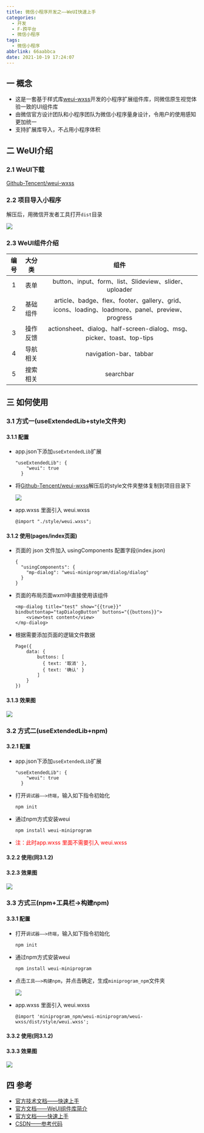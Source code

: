```yaml
---
title: 微信小程序开发之——WeUI快速上手
categories:
  - 开发
  - F-跨平台
  - 微信小程序
tags:
  - 微信小程序
abbrlink: 66aabbca
date: 2021-10-19 17:24:07
---
```

## 一 概念

* 这是一套基于样式库[weui-wxss](https://github.com/Tencent/weui-wxss/)开发的小程序扩展组件库，同微信原生视觉体验一致的UI组件库
* 由微信官方设计团队和小程序团队为微信小程序量身设计，令用户的使用感知更加统一
* 支持扩展库导入，不占用小程序体积

<!--more-->

## 二 WeUI介绍

### 2.1 WeUI下载

[Github-Tencent/weui-wxss](https://github.com/Tencent/weui-wxss/)

### 2.2 项目导入小程序

解压后，用微信开发者工具打开`dist`目录

![][1]

### 2.3 WeUI组件介绍

| 编号 |  大分类  |                             组件                             |
| :--: | :------: | :----------------------------------------------------------: |
|  1   |   表单   |    button、input、form、list、Slideview、slider、uploader    |
|  2   | 基础组件 | article、badge、flex、footer、gallery、grid、icons、loading、loadmore、panel、preview、progress |
|  3   | 操作反馈 | actionsheet、dialog、half-screen-dialog、msg、picker、toast、top-tips |
|  4   | 导航相关 |                    navigation-bar、tabbar                    |
|  5   | 搜索相关 |                          searchbar                           |

## 三 如何使用

### 3.1 方式一(useExtendedLib+style文件夹)

#### 3.1.1 配置

* app.json下添加`useExtendedLib`扩展

  ```
  "useExtendedLib": {
      "weui": true
    }
  ```

* 将[Github-Tencent/weui-wxss](https://github.com/Tencent/weui-wxss/)解压后的style文件夹整体复制到项目目录下

  ![][2]
  
* app.wxss 里面引入 weui.wxss 

  ```
  @import "./style/weui.wxss";
  ```

#### 3.1.2 使用(pages/index页面)

* 页面的 json 文件加入 usingComponents 配置字段(index.json)

  ```
  {
    "usingComponents": {
      "mp-dialog": "weui-miniprogram/dialog/dialog"
    }
  }
  ```

* 页面的布局页面wxml中直接使用该组件

  ```
  <mp-dialog title="test" show="{{true}}" bindbuttontap="tapDialogButton" buttons="{{buttons}}">
      <view>test content</view>
  </mp-dialog>
  ```

* 根据需要添加页面的逻辑文件数据

  ```
  Page({
      data: {
          buttons: [
          	{ text: '取消' },
          	{ text: '确认' }
          ]
      }
  })
  ```

#### 3.1.3 效果图
![][3]

###  3.2 方式二(useExtendedLib+npm)

#### 3.2.1 配置
* app.json下添加`useExtendedLib`扩展

  ```
  "useExtendedLib": {
      "weui": true
    }
  ```
  
* 打开`调试器——>终端`，输入如下指令初始化

  ```
  npm init
  ```

* 通过npm方式安装weui

  ```
  npm install weui-miniprogram
  ```

* <font color=red>注：此时app.wxss 里面不需要引入 weui.wxss </font>

#### 3.2.2 使用(同3.1.2)

#### 3.2.3 效果图
![][4]

### 3.3 方式三(npm+工具栏->构建npm)

#### 3.3.1 配置
* 打开`调试器——>终端`，输入如下指令初始化

  ```
  npm init
  ```

* 通过npm方式安装weui

  ```
  npm install weui-miniprogram
  ```
  
* 点击`工具——>构建npm`，并点击确定，生成`miniprogram_npm`文件夹

  ![][5]

* app.wxss 里面引入 weui.wxss  

  ```
  @import 'miniprogram_npm/weui-miniprogram/weui-wxss/dist/style/weui.wxss';
  ```

#### 3.3.2 使用(同3.1.2)

#### 3.3.3 效果图
![][6]

## 四 参考

* [官方技术文档——快速上手](https://wechat-miniprogram.github.io/weui/docs/quickstart.html)
* [官方文档——WeUI组件库简介](https://developers.weixin.qq.com/miniprogram/dev/platform-capabilities/extended/weui/)
* [官方文档——快速上手](https://developers.weixin.qq.com/miniprogram/dev/platform-capabilities/extended/weui/quickstart.html)
* [CSDN——参考代码](https://download.csdn.net/download/Calvin_zhou/33426379)



[1]:https://cdn.jsdelivr.net/gh/pgzxc/cdn@master/blog-wechat/wechat-weui-open-develop-tools.png
[2]:https://cdn.jsdelivr.net/gh/pgzxc/cdn@master/blog-wechat/wechat-weui-style-copy-project.png
[3]:https://cdn.jsdelivr.net/gh/pgzxc/cdn@master/blog-wechat/wechat-weui-uselib-style-preview.png
[4]:https://cdn.jsdelivr.net/gh/pgzxc/cdn@master/blog-wechat/wechat-weui-uselib-npm-preview.png
[5]:https://cdn.jsdelivr.net/gh/pgzxc/cdn@master/blog-wechat/wechat-weui-npm-tool-ok.png
[6]:https://cdn.jsdelivr.net/gh/pgzxc/cdn@master/blog-wechat/wechat-weui-tool-npm-preview.png
